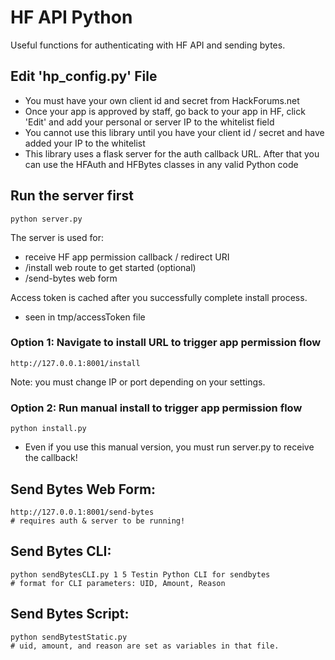 # HF API Python

Useful functions for authenticating with HF API and sending bytes.

## Edit 'hp_config.py' File
- You must have your own client id and secret from HackForums.net
- Once your app is approved by staff, go back to your app in HF, click 'Edit' and add your personal or server IP to the whitelist field
- You cannot use this library until you have your client id / secret and have added your IP to the whitelist
- This library uses a flask server for the auth callback URL. After that you can use the HFAuth and HFBytes classes in any valid Python code



## Run the server first
```
python server.py
```
The server is used for:
- receive HF app permission callback / redirect URI
- /install web route to get started (optional)
- /send-bytes web form

Access token is cached after you successfully complete install process.
- seen in tmp/accessToken file

### Option 1: Navigate to install URL to trigger app permission flow
```
http://127.0.0.1:8001/install
```
Note: you must change IP or port depending on your settings.

### Option 2: Run manual install to trigger app permission flow
```
python install.py
```
- Even if you use this manual version, you must run server.py to receive the callback!

## Send Bytes Web Form:
```
http://127.0.0.1:8001/send-bytes
# requires auth & server to be running!
```

## Send Bytes CLI:
```
python sendBytesCLI.py 1 5 Testin Python CLI for sendbytes
# format for CLI parameters: UID, Amount, Reason
```

## Send Bytes Script:
```
python sendBytestStatic.py
# uid, amount, and reason are set as variables in that file.
```


